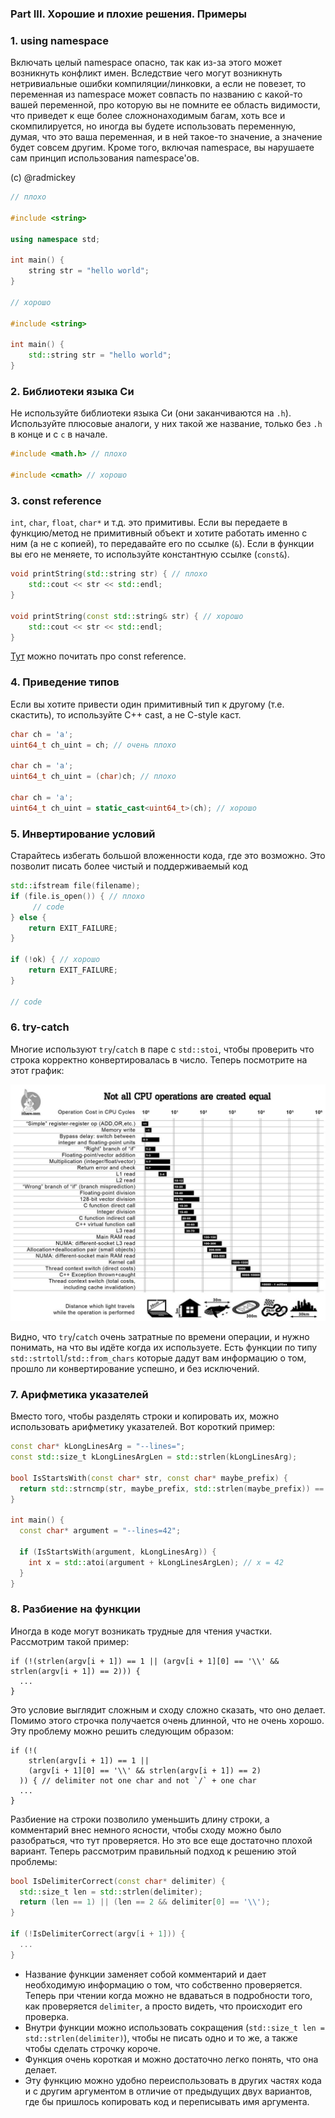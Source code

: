 ### Part III. Хорошие и плохие решения. Примеры

### 1. using namespace

Включать целый namespace опасно, так как из-за этого может возникнуть конфликт имен. Вследствие чего могут возникнуть нетривиальные ошибки компиляции/линковки, а если не повезет, то переменная из namespace может совпасть по названию с какой-то вашей переменной, про которую вы не помните ее область видимости, что приведет к еще более сложнонаходимым багам, хоть все и скомпилируется, но иногда вы будете использовать переменную, думая, что это ваша переменная, и в ней такое-то значение, а значение будет совсем другим. Кроме того, включая namespace, вы нарушаете сам принцип использования namespace'ов.

(c) @radmickey

```C++
// плохо

#include <string>

using namespace std;

int main() {
    string str = "hello world";
}

// хорошо

#include <string>

int main() {
    std::string str = "hello world";
}
```
### 2. Библиотеки языка Си

Не используйте библиотеки языка Си (они заканчиваются на `.h`). Используйте плюсовые аналоги, у них такой же название, только без `.h` в конце и с `c` в начале.

```C++
#include <math.h> // плохо

#include <cmath> // хорошо
```

### 3. const reference

`int`, `char`, `float`, `char*` и т.д. это примитивы. Если вы передаете в функцию/метод не примитивный объект и хотите работать именно с ним (а не с копией), то передавайте его по ссылке (`&`). Если в функции вы его не меняете, то используйте константную ссылке (`const&`).

```C++
void printString(std::string str) { // плохо
    std::cout << str << std::endl;
}

void printString(const std::string& str) { // хорошо
    std::cout << str << std::endl;
}
```

[Тут](https://stackoverflow.com/questions/2627166/what-is-the-difference-between-a-const-reference-and-normal-parameter) можно почитать про const reference.

### 4. Приведение типов

Если вы хотите привести один примитивный тип к другому (т.е. скастить), то используйте C++ cast, а не C-style каст.

```C++
char ch = 'a';
uint64_t ch_uint = ch; // очень плохо

char ch = 'a';
uint64_t ch_uint = (char)ch; // плохо

char ch = 'a';
uint64_t ch_uint = static_cast<uint64_t>(ch); // хорошо
```

### 5. Инвертирование условий

Старайтесь избегать большой вложенности кода, где это возможно. Это позволит писать более чистый и поддерживаемый код

```C++
std::ifstream file(filename);
if (file.is_open()) { // плохо
     // code
} else {
    return EXIT_FAILURE;
}

if (!ok) { // хорошо
    return EXIT_FAILURE;
}

// code
```

### 6. try-catch

Многие используют `try`/`catch` в паре с `std::stoi`, чтобы проверить что строка корректно конвертировалась в число. Теперь посмотрите на этот график:

![operation_cost](../images/operation_cost.jpeg)

Видно, что `try`/`catch` очень затратные по времени операции, и нужно понимать, на что вы идёте когда их используете. Есть функции по типу `std::strtoll`/`std::from_chars` которые дадут вам информацию о том, прошло ли конвертирование успешно, и без исключений. 

### 7. Арифметика указателей

Вместо того, чтобы разделять строки и копировать их, можно использовать арифметику указателей. Вот короткий пример:

```C++
const char* kLongLinesArg = "--lines=";
const std::size_t kLongLinesArgLen = std::strlen(kLongLinesArg);

bool IsStartsWith(const char* str, const char* maybe_prefix) {
  return std::strncmp(str, maybe_prefix, std::strlen(maybe_prefix)) == 0;
}

int main() {
  const char* argument = "--lines=42";

  if (IsStartsWith(argument, kLongLinesArg)) {
    int x = std::atoi(argument + kLongLinesArgLen); // x = 42
  }
}
```

### 8. Разбиение на функции

Иногда в коде могут возникать трудные для чтения участки. Рассмотрим такой пример:

```С++
if (!(strlen(argv[i + 1]) == 1 || (argv[i + 1][0] == '\\' && strlen(argv[i + 1]) == 2))) {
  ...
}
```

Это условие выглядит сложным и сходу сложно сказать, что оно делает. Помимо этого строчка получается очень длинной, что не очень хорошо. Эту проблему можно решить следующим образом:

```С++
if (!(
    strlen(argv[i + 1]) == 1 ||
    (argv[i + 1][0] == '\\' && strlen(argv[i + 1]) == 2) 
  )) { // delimiter not one char and not `/` + one char
  ...
}
```

Разбиение на строки позволило уменьшить длину строки, а комментарий внес немного ясности, чтобы сходу можно было разобраться, что тут проверяется. Но это все еще достаточно плохой вариант. Теперь рассмотрим правильный подход к решению этой проблемы:

```C++
bool IsDelimiterCorrect(const char* delimiter) {
  std::size_t len = std::strlen(delimiter);
  return (len == 1) || (len == 2 && delimiter[0] == '\\');
}

if (!IsDelimiterCorrect(argv[i + 1])) {
  ...
}
```

+ Название функции заменяет собой комментарий и дает необходимую информацию о том, что собственно проверяется. Теперь при чтении когда можно не вдаваться в подробности того, как проверяется `delimiter`, а просто видеть, что происходит его проверка.
+ Внутри функции можно использовать сокращения (`std::size_t len = std::strlen(delimiter)`), чтобы не писать одно и то же, а также чтобы сделать строчку короче.
+ Функция очень короткая и можно достаточно легко понять, что она делает.
+ Эту функцию можно удобно переиспользовать в других частях кода и с другим аргументом в отличие от предыдущих двух вариантов, где бы пришлось копировать код и переписывать имя аргумента.